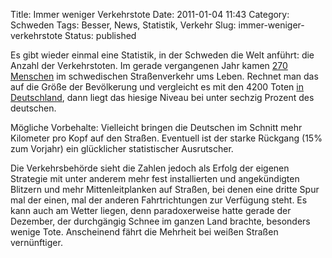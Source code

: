 Title: Immer weniger Verkehrstote
Date: 2011-01-04 11:43
Category: Schweden
Tags: Besser, News, Statistik, Verkehr
Slug: immer-weniger-verkehrstote
Status: published

Es gibt wieder einmal eine Statistik, in der Schweden die Welt anführt:
die Anzahl der Verkehrstoten. Im gerade vergangenen Jahr kamen [270
Menschen](http://www.dn.se/nyheter/sverige/rekordfa-omkomna-i-trafiken)
im schwedischen Straßenverkehr ums Leben. Rechnet man das auf die Größe
der Bevölkerung und vergleicht es mit den 4200 Toten [in
Deutschland](http://de.wikipedia.org/wiki/Verkehrstod#Deutschland), dann
liegt das hiesige Niveau bei unter sechzig Prozent des deutschen.

Mögliche Vorbehalte: Vielleicht bringen die Deutschen im Schnitt mehr
Kilometer pro Kopf auf den Straßen. Eventuell ist der starke Rückgang
(15% zum Vorjahr) ein glücklicher statistischer Ausrutscher.

Die Verkehrsbehörde sieht die Zahlen jedoch als Erfolg der eigenen
Strategie mit unter anderem mehr fest installierten und angekündigten
Blitzern und mehr Mittenleitplanken auf Straßen, bei denen eine dritte
Spur mal der einen, mal der anderen Fahrtrichtungen zur Verfügung steht.
Es kann auch am Wetter liegen, denn paradoxerweise hatte gerade der
Dezember, der durchgängig Schnee im ganzen Land brachte, besonders
wenige Tote. Anscheinend fährt die Mehrheit bei weißen Straßen
vernünftiger.

